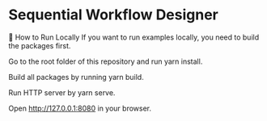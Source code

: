 # Sequential Workflow Designer

🚀 How to Run Locally
If you want to run examples locally, you need to build the packages first.

Go to the root folder of this repository and run yarn install.

Build all packages by running yarn build.

Run HTTP server by yarn serve.

Open http://127.0.0.1:8080 in your browser.